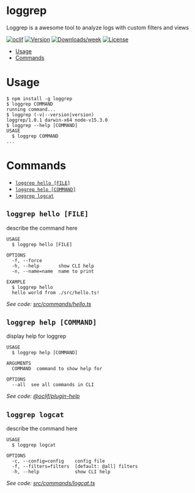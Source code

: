 loggrep
=======

Loggrep is a awesome tool to analyze logs with custom filters and views

[![oclif](https://img.shields.io/badge/cli-oclif-brightgreen.svg)](https://oclif.io)
[![Version](https://img.shields.io/npm/v/loggrep.svg)](https://npmjs.org/package/loggrep)
[![Downloads/week](https://img.shields.io/npm/dw/loggrep.svg)](https://npmjs.org/package/loggrep)
[![License](https://img.shields.io/npm/l/loggrep.svg)](https://github.com/ericksprengel/loggrep/blob/master/package.json)

<!-- toc -->
* [Usage](#usage)
* [Commands](#commands)
<!-- tocstop -->
# Usage
<!-- usage -->
```sh-session
$ npm install -g loggrep
$ loggrep COMMAND
running command...
$ loggrep (-v|--version|version)
loggrep/1.0.1 darwin-x64 node-v15.3.0
$ loggrep --help [COMMAND]
USAGE
  $ loggrep COMMAND
...
```
<!-- usagestop -->
# Commands
<!-- commands -->
* [`loggrep hello [FILE]`](#loggrep-hello-file)
* [`loggrep help [COMMAND]`](#loggrep-help-command)
* [`loggrep logcat`](#loggrep-logcat)

## `loggrep hello [FILE]`

describe the command here

```
USAGE
  $ loggrep hello [FILE]

OPTIONS
  -f, --force
  -h, --help       show CLI help
  -n, --name=name  name to print

EXAMPLE
  $ loggrep hello
  hello world from ./src/hello.ts!
```

_See code: [src/commands/hello.ts](https://github.com/ericksprengel/loggrep/blob/v1.0.1/src/commands/hello.ts)_

## `loggrep help [COMMAND]`

display help for loggrep

```
USAGE
  $ loggrep help [COMMAND]

ARGUMENTS
  COMMAND  command to show help for

OPTIONS
  --all  see all commands in CLI
```

_See code: [@oclif/plugin-help](https://github.com/oclif/plugin-help/blob/v3.2.2/src/commands/help.ts)_

## `loggrep logcat`

describe the command here

```
USAGE
  $ loggrep logcat

OPTIONS
  -c, --config=config    config file
  -f, --filters=filters  [default: @all] filters
  -h, --help             show CLI help
```

_See code: [src/commands/logcat.ts](https://github.com/ericksprengel/loggrep/blob/v1.0.1/src/commands/logcat.ts)_
<!-- commandsstop -->

